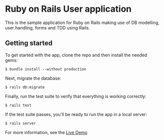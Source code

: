 # Ruby on Rails User application

This is the sample application for Ruby on Rails making use of DB modelling, user handling, forms and TDD using Rails.


## Getting started

To get started with the app, clone the repo and then install the needed gems:

```
$ bundle install --without production
```

Next, migrate the database:

```
$ rails db:migrate
```

Finally, run the test suite to verify that everything is working correctly:

```
$ rails test
```

If the test suite passes, you'll be ready to run the app in a local server:

```
$ rails server
```

For more information, see the [Live Demo](https://powerful-hamlet-23283.herokuapp.com)
